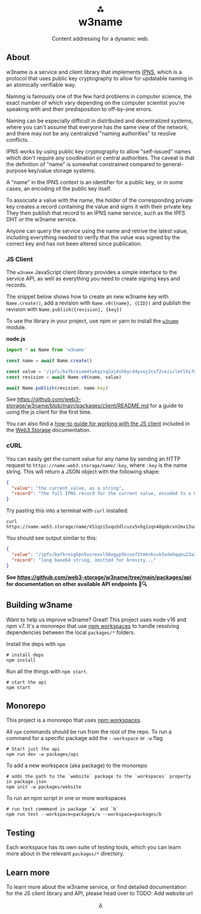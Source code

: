 <h1 align="center">⁂<br/>w3name</h1>
<p align="center">Content addressing for a dynamic web.</p>

## About

w3name is a service and client library that implements [IPNS](https://docs.ipfs.io/concepts/ipns/), which is a protocol that uses public key cryptography to allow for updatable naming in an atomically verifiable way. 

Naming is famously one of the few hard problems in computer science, the exact number of which vary depending on the computer scientist you're speaking with and their predisposition to off-by-one errors.

Naming can be especially difficult in distributed and decentralized systems, where you can't assume that everyone has the same view of the network, and there may not be any centralized "naming authorities" to resolve conflicts.

IPNS works by using public key cryptography to allow "self-issued" names which don't require any coodination or central authorities. The caveat is that the definition of "name" is somewhat constrained compared to general-purpose key/value storage systems. 

A "name" in the IPNS context is an identifier for a public key, or in some cases, an encoding of the public key itself. 

To associate a value with the name, the holder of the corresponding private key creates a record containing the value and signs it with their private key. They then publish that record to an IPNS name service, such as the IPFS DHT or the w3name service.

Anyone can query the service using the name and retrive the latest value, including everything needed to verify that the value was signed by the correct key and has not been altered since publication.

<!-- TODO: include website readme once it has some content -->

### JS Client

The `w3name` JavaScript client library provides a simple interface to the service API, as well as everything you need to create signing keys and records.

The snippet below shows how to create an new w3name key with `Name.create()`, add a revision with `Name.v0({name}, {CID})` and publish the revision with `Name.publish({revision}, {key})`

To use the library in your project, use npm or yarn to install the [`w3name`](https://www.npmjs.com/package/w3name) module.

**node.js**
```js
import * as Name from 'w3name'

const name = await Name.create()

const value = '/ipfs/bafkreiem4twkqzsq2aj4shbycd4yvoj2cx72vezicletlhi7dijjciqpui'
const revision = await Name.v0(name, value)

await Name.publish(revision, name.key)
```

See https://github.com/web3-storage/w3name/blob/main/packages/client/README.md for a guide to using the js client for the first time.

You can also find a [how-to guide for working with the JS client](https://web3.storage/docs/how-tos/w3name/) included in the [Web3.Storage](https://web3.storage) documentation.

### cURL

You can easily get the current value for any name by sending an HTTP request to `https://name.web3.storage/name/:key`, where `:key` is the name string. This will return a JSON object with the following shape:

```json
{
  "value": "the current value, as a string",
  "record": "the full IPNS record for the current value, encoded to a binary form and base64pad encoded"
}
```

Try pasting this into a terminal with `curl` installed:

```shell
curl https://name.web3.storage/name/k51qzi5uqu5dlcuzv5xhg1zqn48gobcvn2mx13uoig7zfj8rz6zvqdxsugka9z
```

You should see output similar to this:

```json
{
  "value": "/ipfs/bafkreigbpn5osrexvl56ogyp5kivof2tmknkssk5odebqqeu23a22bcntu",
  "record": "long base64 string, omitted for brevity..."
}
```

**See https://github.com/web3-storage/w3name/tree/main/packages/api for documentation on other available API endpoints 📖🔍**

<!-- TODO: add link to swagger api docs once published -->

## Building w3name

Want to help us improve w3name? Great! This project uses node v16 and npm v7. It's a monorepo that use [npm workspaces](https://docs.npmjs.com/cli/v7/using-npm/workspaces) to handle resolving dependencies between the local `packages/*` folders.

Install the deps with `npm`

```console
# install deps
npm install
```

Run all the things with `npm start`.

```console
# start the api
npm start
```

## Monorepo

This project is a monorepo that uses [npm workspaces](https://docs.npmjs.com/cli/v7/using-npm/workspaces).

All `npm` commands should be run from the root of the repo. To run a command for a specific package add the `--workspace` or `-w` flag

```console
# Start just the api
npm run dev -w packages/api
```

To add a new workspace (aka package) to the monorepo

```console
# adds the path to the `website` package to the `workspaces` property in package.json
npm init -w packages/website
```

To run an npm script in one or more workspaces

```console
# run test commmand in package `a` and `b`
npm run test --workspace=packages/a --workspace=packages/b
```

## Testing

Each workspace has its own suite of testing tools, which you can learn more about in the relevant `packages/*` directory.

## Learn more

To learn more about the w3name service, or find detailed documentation for the JS client library and API, please head over to TODO: Add website url


<p align="center">
  <a href="">⁂</a>
</p>
